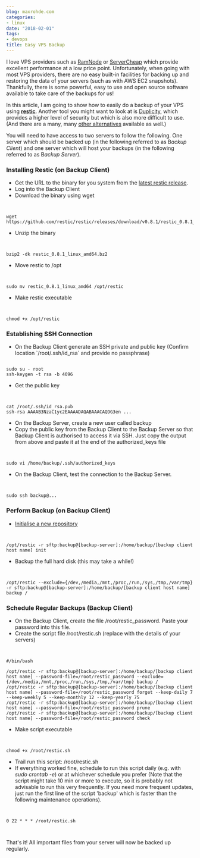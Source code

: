 ```yaml
---
blog: maxrohde.com
categories:
- linux
date: "2018-02-01"
tags:
- devops
title: Easy VPS Backup
---
```


I love VPS providers such as [RamNode](http://ramnode.com/) or [ServerCheap](https://servercheap.net/) which provide excellent performance at a low price point. Unfortunately, when going with most VPS providers, there are no easy built-in facilities for backing up and restoring the data of your servers (such as with AWS EC2 snapshots). Thankfully, there is some powerful, easy to use and open source software available to take care of the backups for us!

In this article, I am going to show how to easily do a backup of your VPS using **[restic](https://github.com/restic/restic)**. Another tool you might want to look at is [Duplicity](http://duplicity.nongnu.org/), which provides a higher level of security but which is also more difficult to use. (And there are a many, many [other alternatives](https://github.com/restic/others) available as well.)

You will need to have access to two servers to follow the following. One server which should be backed up (in the following referred to as B*ackup Client*) and one server which will host your backups (in the following referred to as B*ackup Server*).

### Installing Restic (on Backup Client)

- Get the URL to the binary for you system from the [latest restic release](https://github.com/restic/restic/releases).
- Log into the Backup Client
- Download the binary using wget

```


wget https://github.com/restic/restic/releases/download/v0.8.1/restic_0.8.1_linux_amd64.bz2

```

- Unzip the binary

```


bzip2 -dk restic_0.8.1_linux_amd64.bz2

```

- Move restic to /opt

```


sudo mv restic_0.8.1_linux_amd64 /opt/restic

```

- Make restic executable

```


chmod +x /opt/restic

```

### Establishing SSH Connection

- On the Backup Client generate an SSH private and public key (Confirm location \`/root/.ssh/id_rsa\` and provide no passphrase)

```

sudo su - root
ssh-keygen -t rsa -b 4096
```

- Get the public key

```


cat /root/.ssh/id_rsa.pub
ssh-rsa AAAAB3NzaC1yc2EAAAADAQABAAACAQDG3en ...

```

- On the Backup Server, create a new user called backup
- Copy the public key from the Backup Client to the Backup Server so that Backup Client is authorised to access it via SSH. Just copy the output from above and paste it at the end of the authorized_keys file

```


sudo vi /home/backup/.ssh/authorized_keys

```

- On the Backup Client, test the connection to the Backup Server.

```


sudo ssh backup@...

```

### Perform Backup (on Backup Client)

- [Initialise a new repository](https://restic.readthedocs.io/en/stable/030_preparing_a_new_repo.html#sftp)

```


/opt/restic -r sftp:backup@[backup-server]:/home/backup/[backup client host name] init

```

- Backup the full hard disk (this may take a while!)

```


/opt/restic --exclude={/dev,/media,/mnt,/proc,/run,/sys,/tmp,/var/tmp} -r sftp:backup@[backup-server]:/home/backup/[backup client host name] backup /

```

### Schedule Regular Backups (Backup Client)

- On the Backup Client, create the file /root/restic_password. Paste your password into this file.
- Create the script file /root/restic.sh (replace with the details of your servers)

```


#/bin/bash

/opt/restic -r sftp:backup@[backup-server]:/home/backup/[backup client host name] --password-file=/root/restic_password --exclude={/dev,/media,/mnt,/proc,/run,/sys,/tmp,/var/tmp} backup /
/opt/restic -r sftp:backup@[backup-server]:/home/backup/[backup client host name] --password-file=/root/restic_password forget --keep-daily 7 --keep-weekly 5 --keep-monthly 12 --keep-yearly 75
/opt/restic -r sftp:backup@[backup-server]:/home/backup/[backup client host name] --password-file=/root/restic_password prune
/opt/restic -r sftp:backup@[backup-server]:/home/backup/[backup client host name] --password-file=/root/restic_password check

```

- Make script executable

```


chmod +x /root/restic.sh

```

- Trail run this script: /root/restic.sh
- If everything worked fine, schedule to run this script daily (e.g. with _sudo crontab -e_) or at whichever schedule you prefer (Note that the script might take 10 min or more to execute, so it is probably not advisable to run this very frequently. If you need more frequent updates, just run the first line of the script 'backup' which is faster than the following maintenance operations).

```


0 22 * * * /root/restic.sh

 

```

That's it! All important files from your server will now be backed up regularly.
